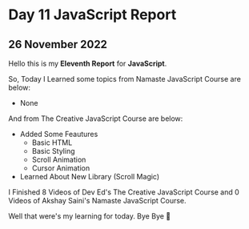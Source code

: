 # Day 11 JavaScript Report

## 26 November 2022

Hello this is my **Eleventh Report** for **JavaScript**.

So, Today I Learned some topics from Namaste JavaScript Course are below:

- None

And from The Creative JavaScript Course are below:

- Added Some Feautures
  - Basic HTML
  - Basic Styling
  - Scroll Animation
  - Cursor Animation
- Learned About New Library (Scroll Magic)

I Finished 8 Videos of Dev Ed's The Creative JavaScript Course and 0 Videos of Akshay Saini's Namaste JavaScript Course.

Well that were's my learning for today. Bye Bye :wave:
